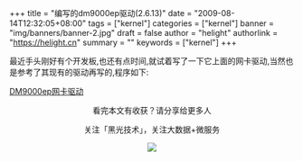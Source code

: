 +++
title = "编写的dm9000ep驱动(2.6.13)"
date = "2009-08-14T12:32:05+08:00"
tags = ["kernel"]
categories = ["kernel"]
banner = "img/banners/banner-2.jpg"
draft = false
author = "helight"
authorlink = "https://helight.cn"
summary = ""
keywords = ["kernel"]
+++

最近手头刚好有个开发板,也还有点时间,就试着写了一下它上面的网卡驱动,当然也是参考了其现有的驱动再写的,程序如下:
<!--more-->
[DM9000ep网卡驱动](http://zhwen.org/proj/xnetdev.c)

<center>
看完本文有收获？请分享给更多人<br>

关注「黑光技术」，关注大数据+微服务<br>

![](/img/qrcode_helight_tech.jpg)
</center>
